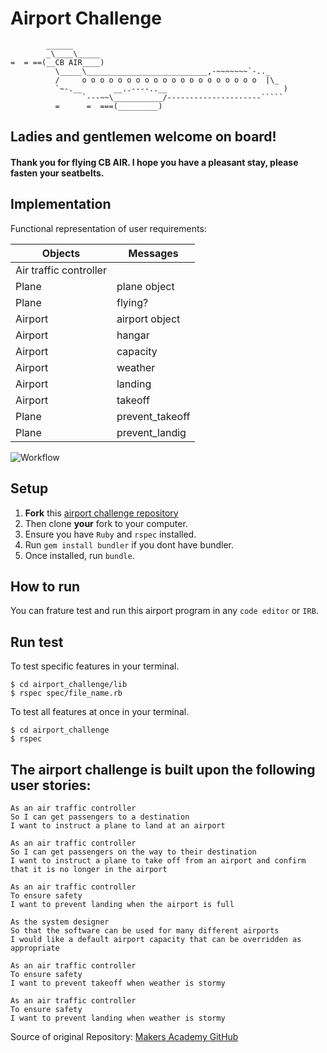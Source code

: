 Airport Challenge
=================

```
        ______
        _\____\_____
=  = ==(__CB AIR____)
          \_____\___________________________,-~~~~~~~`-.._
          /     o o o o o o o o o o o o o o o o o o o o  |\_
          `~-.__       __..----..__                          )
                `---~~\___________/---------------------`````
          =      =  ===(_________)

```
## Ladies and gentlemen welcome on board! 
#### Thank you for flying CB AIR. I hope you have a pleasant stay, please fasten your seatbelts.

## Implementation

Functional representation of user requirements:

Objects  | Messages
------------- | -------------
Air traffic controller | 
Plane | plane object
Plane | flying?
Airport | airport object
Airport | hangar
Airport | capacity
Airport | weather
Airport | landing
Airport | takeoff
Plane | prevent_takeoff
Plane | prevent_landig

![Workflow](airport_challenge/workflow/screenshot.png)

## Setup

1. **Fork** this [airport challenge repository](https://github.com/CorinneBosch/airport_challenge) 
2. Then clone **your** fork to your computer.
3. Ensure you have `Ruby` and `rspec` installed. 
4. Run `gem install bundler` if you dont have bundler.
5. Once installed, run `bundle`.

## How to run

You can frature test and run this airport program in any `code editor` or `IRB`.

## Run test 

To test specific features in your terminal.
```
$ cd airport_challenge/lib
$ rspec spec/file_name.rb
```
To test all features at once in your terminal.
```
$ cd airport_challenge
$ rspec
```

## The airport challenge is built upon the following user stories:

```
As an air traffic controller 
So I can get passengers to a destination 
I want to instruct a plane to land at an airport

As an air traffic controller 
So I can get passengers on the way to their destination 
I want to instruct a plane to take off from an airport and confirm that it is no longer in the airport

As an air traffic controller 
To ensure safety 
I want to prevent landing when the airport is full 

As the system designer
So that the software can be used for many different airports
I would like a default airport capacity that can be overridden as appropriate

As an air traffic controller 
To ensure safety 
I want to prevent takeoff when weather is stormy 

As an air traffic controller 
To ensure safety 
I want to prevent landing when weather is stormy 
```

Source of original Repository: [Makers Academy GitHub](https://github.com/makersacademy/airport_challenge)